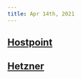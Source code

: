```yaml
---
title: Apr 14th, 2021
---
```


## [Hostpoint](https://www.hostpoint.ch/)
## [Hetzner](https://www.hetzner.com/)
